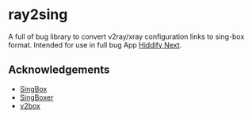 # ray2sing

A full of bug library to convert v2ray/xray configuration links to sing-box format. Intended for use in full bug App [Hiddify Next](https://github.com/hiddify/hiddify-next).

## Acknowledgements

- [SingBox](https://github.com/sagernet/Sing-Box/)
- [SingBoxer](https://github.com/yebekhe/SingBoxer/)
- [v2box](https://github.com/SagerNet/v2box)
